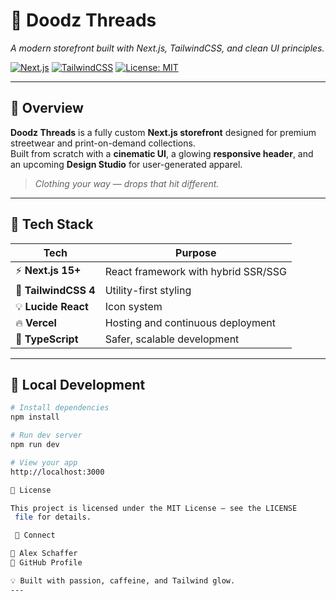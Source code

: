 # 🧢 Doodz Threads  
*A modern storefront built with Next.js, TailwindCSS, and clean UI principles.*

[![Next.js](https://img.shields.io/badge/Next.js-000000?logo=nextdotjs&logoColor=white)](https://nextjs.org/)
[![TailwindCSS](https://img.shields.io/badge/TailwindCSS-38B2AC?logo=tailwindcss&logoColor=white)](https://tailwindcss.com/)
[![License: MIT](https://img.shields.io/badge/License-MIT-yellow.svg)](LICENSE)

---

## 🧠 Overview

**Doodz Threads** is a fully custom **Next.js storefront** designed for premium streetwear and print-on-demand collections.  
Built from scratch with a **cinematic UI**, a glowing **responsive header**, and an upcoming **Design Studio** for user-generated apparel.

> *Clothing your way — drops that hit different.*

---

## 🧱 Tech Stack

| Tech | Purpose |
|------|----------|
| ⚡ **Next.js 15+** | React framework with hybrid SSR/SSG |
| 🎨 **TailwindCSS 4** | Utility-first styling |
| 💡 **Lucide React** | Icon system |
| 🔥 **Vercel** | Hosting and continuous deployment |
| 🧩 **TypeScript** | Safer, scalable development |

---

## 🚀 Local Development

```bash
# Install dependencies
npm install

# Run dev server
npm run dev

# View your app
http://localhost:3000

📜 License

This project is licensed under the MIT License — see the LICENSE
 file for details.

 💬 Connect

👤 Alex Schaffer
📧 GitHub Profile

💡 Built with passion, caffeine, and Tailwind glow.
---
